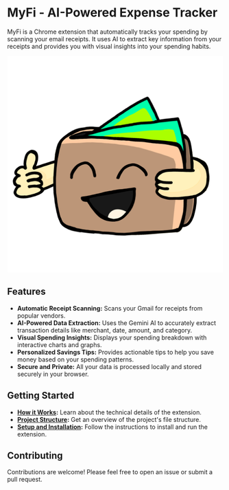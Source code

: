 # MyFi - AI-Powered Expense Tracker

MyFi is a Chrome extension that automatically tracks your spending by scanning your email receipts. It uses AI to extract key information from your receipts and provides you with visual insights into your spending habits.

![MyFi Icon](icons/mifi.png)

## Features

- **Automatic Receipt Scanning:** Scans your Gmail for receipts from popular vendors.
- **AI-Powered Data Extraction:** Uses the Gemini AI to accurately extract transaction details like merchant, date, amount, and category.
- **Visual Spending Insights:** Displays your spending breakdown with interactive charts and graphs.
- **Personalized Savings Tips:** Provides actionable tips to help you save money based on your spending patterns.
- **Secure and Private:** All your data is processed locally and stored securely in your browser.

## Getting Started

- **[How it Works](docs/how-it-works.md):** Learn about the technical details of the extension.
- **[Project Structure](docs/project-structure.md):** Get an overview of the project's file structure.
- **[Setup and Installation](docs/setup.md):** Follow the instructions to install and run the extension.

## Contributing

Contributions are welcome! Please feel free to open an issue or submit a pull request.
